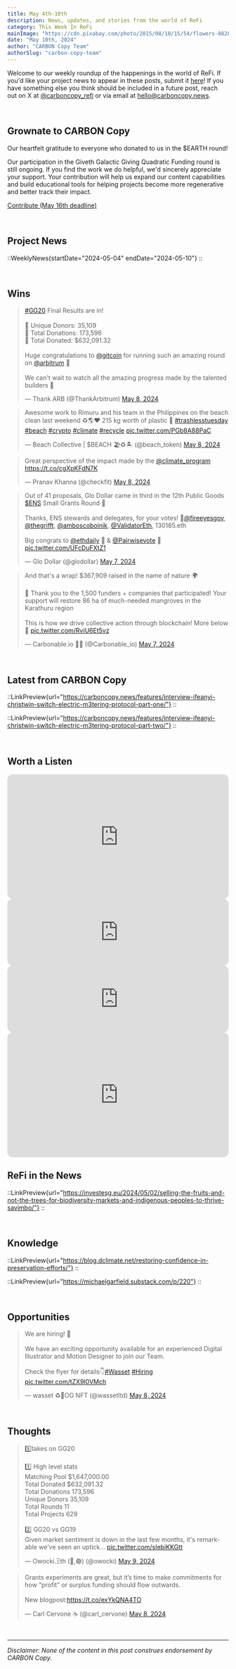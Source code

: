```yaml
---
title: May 4th-10th
description: News, updates, and stories from the world of ReFi
category: This Week In ReFi
mainImage: "https://cdn.pixabay.com/photo/2015/08/10/15/54/flowers-882828_1280.jpg"
date: "May 10th, 2024"
author: "CARBON Copy Team"
authorSlug: "carbon-copy-team"
---
```


Welcome to our weekly roundup of the happenings in the world of ReFi. If you'd like your project news to appear in these posts, submit it [here](https://baserow.io/form/Bvg1VhbZvYjYDyylflMoYvqPA7Gogg1GDeTjzO8ku-o)! If you have something else you think should be included in a future post, reach out on X at [@carboncopy_refi](https://x.com/carboncopy_refi) or via email at hello@carboncopy.news.

<br>

## Grownate to CARBON Copy

Our heartfelt gratitude to everyone who donated to us in the $EARTH round! 

Our participation in the Giveth Galactic Giving Quadratic Funding round is still ongoing. If you find the work we do helpful, we'd sincerely appreciate your support. Your contribution will help us expand our content capabilities and build educational tools for helping projects become more regenerative and better track their impact. 

<a href="https://giveth.io/project/carbon-copy" class="btn btn-primary">Contribute (May 16th deadline)</a>

<br>

## Project News

::WeeklyNews{startDate="2024-05-04" endDate="2024-05-10"}
::

<br>

## Wins

<blockquote class="twitter-tweet"><p lang="en" dir="ltr"><a href="https://twitter.com/hashtag/GG20?src=hash&amp;ref_src=twsrc%5Etfw">#GG20</a> Final Results are in!<br><br>🔵 Unique Donors: 35,109<br>🔵 Total Donations: 173,596<br>🔵 Total Donated: $632,091.32<br><br>Huge congratulations to <a href="https://twitter.com/gitcoin?ref_src=twsrc%5Etfw">@gitcoin</a> for running such an amazing round on <a href="https://twitter.com/arbitrum?ref_src=twsrc%5Etfw">@arbitrum</a> 💙<br><br>We can&#39;t wait to watch all the amazing progress made by the talented builders 🚀</p>&mdash; Thank ARB (@ThankArbitrum) <a href="https://twitter.com/ThankArbitrum/status/1788209651403854308?ref_src=twsrc%5Etfw">May 8, 2024</a></blockquote>

<blockquote class="twitter-tweet"><p lang="en" dir="ltr">Awesome work to Rimuru and his team in the Philippines on the beach clean last weekend ♻️🌎❤️ 215 kg worth of plastic 💪 <a href="https://twitter.com/hashtag/trashlesstuesday?src=hash&amp;ref_src=twsrc%5Etfw">#trashlesstuesday</a> <a href="https://twitter.com/hashtag/beach?src=hash&amp;ref_src=twsrc%5Etfw">#beach</a> <a href="https://twitter.com/hashtag/crypto?src=hash&amp;ref_src=twsrc%5Etfw">#crypto</a> <a href="https://twitter.com/hashtag/climate?src=hash&amp;ref_src=twsrc%5Etfw">#climate</a> <a href="https://twitter.com/hashtag/recycle?src=hash&amp;ref_src=twsrc%5Etfw">#recycle</a> <a href="https://t.co/PGb8A88PaC">pic.twitter.com/PGb8A88PaC</a></p>&mdash; Beach Collective | $BEACH 🏖♻️🏝 (@beach_token) <a href="https://twitter.com/beach_token/status/1788037951600857337?ref_src=twsrc%5Etfw">May 8, 2024</a></blockquote>

<blockquote class="twitter-tweet"><p lang="en" dir="ltr">Great perspective of the impact made by the <a href="https://twitter.com/climate_program?ref_src=twsrc%5Etfw">@climate_program</a> <a href="https://t.co/cgXpKFdN7K">https://t.co/cgXpKFdN7K</a></p>&mdash; Pranav Khanna (@checkfit) <a href="https://twitter.com/checkfit/status/1788057011822698853?ref_src=twsrc%5Etfw">May 8, 2024</a></blockquote>

<blockquote class="twitter-tweet"><p lang="en" dir="ltr">Out of 41 proposals, Glo Dollar came in third in the 12th Public Goods <a href="https://twitter.com/search?q=%24ENS&amp;src=ctag&amp;ref_src=twsrc%5Etfw">$ENS</a> Small Grants Round 🥉<br><br>Thanks, ENS stewards and delegates, for your votes! 🫶<a href="https://twitter.com/fireeyesgov?ref_src=twsrc%5Etfw">@fireeyesgov</a>, <a href="https://twitter.com/thegrifft?ref_src=twsrc%5Etfw">@thegrifft</a>, <a href="https://twitter.com/amboscoboinik?ref_src=twsrc%5Etfw">@amboscoboinik</a>, <a href="https://twitter.com/ValidatorEth?ref_src=twsrc%5Etfw">@ValidatorEth</a>, 130185.eth <br><br>Big congrats to <a href="https://twitter.com/ethdaily?ref_src=twsrc%5Etfw">@ethdaily</a> 🥇 &amp; <a href="https://twitter.com/Pairwisevote?ref_src=twsrc%5Etfw">@Pairwisevote</a> 🥈 <a href="https://t.co/UFcDuFXtZ1">pic.twitter.com/UFcDuFXtZ1</a></p>&mdash; Glo Dollar (@glodollar) <a href="https://twitter.com/glodollar/status/1787871062274839007?ref_src=twsrc%5Etfw">May 7, 2024</a></blockquote>

<blockquote class="twitter-tweet"><p lang="en" dir="ltr">And that&#39;s a wrap! $367,909 raised in the name of nature 🌍<br><br>🌱 Thank you to the 1,500 funders + companies that participated! Your support will restore 86 ha of much-needed mangroves in the Karathuru region<br><br>This is how we drive collective action through blockchain! More below💚 <a href="https://t.co/RviU6Et5vz">pic.twitter.com/RviU6Et5vz</a></p>&mdash; Carbonable.io 🌱🌐 (@Carbonable_io) <a href="https://twitter.com/Carbonable_io/status/1787753993474617522?ref_src=twsrc%5Etfw">May 7, 2024</a></blockquote>

<br>

## Latest from CARBON Copy

::LinkPreview{url="https://carboncopy.news/features/interview-ifeanyi-christwin-switch-electric-m3tering-protocol-part-one/"}
::

::LinkPreview{url="https://carboncopy.news/features/interview-ifeanyi-christwin-switch-electric-m3tering-protocol-part-two/"}
::

<br>

## Worth a Listen

<iframe width="100%" style="border-radius:12px; aspect-ratio: 16/9" src="https://www.youtube.com/embed/L3hKbQ8c6OA?si=Bmq1JLnWS6sxp5o3" title="YouTube video player" frameborder="0" allow="accelerometer; autoplay; clipboard-write; encrypted-media; gyroscope; picture-in-picture; web-share" referrerpolicy="strict-origin-when-cross-origin" allowfullscreen></iframe>

<br>

<iframe style="border-radius:12px" src="https://open.spotify.com/embed/episode/3wWbyTr0najlUQSxp1sNQG?utm_source=generator" width="100%" height="152" frameBorder="0" allowfullscreen="" allow="autoplay; clipboard-write; encrypted-media; fullscreen; picture-in-picture" loading="lazy"></iframe>

<br>

<iframe style="border-radius:12px" src="https://open.spotify.com/embed/episode/4cEJ8xhrjVKNhQRqI31FAX?utm_source=generator" width="100%" height="152" frameBorder="0" allowfullscreen="" allow="autoplay; clipboard-write; encrypted-media; fullscreen; picture-in-picture" loading="lazy"></iframe>

<br>

<iframe width="100%" style="border-radius:12px; aspect-ratio: 16/9" src="https://www.youtube.com/embed/wGBJ2B9XvAE?si=zNJRos_djkXKJCOc" title="YouTube video player" frameborder="0" allow="accelerometer; autoplay; clipboard-write; encrypted-media; gyroscope; picture-in-picture; web-share" referrerpolicy="strict-origin-when-cross-origin" allowfullscreen></iframe>

<br>

## ReFi in the News

::LinkPreview{url="https://investesg.eu/2024/05/02/selling-the-fruits-and-not-the-trees-for-biodiversity-markets-and-indigenous-peoples-to-thrive-savimbo/"}
::

<br>

## Knowledge

::LinkPreview{url="https://blog.dclimate.net/restoring-confidence-in-preservation-efforts/"}
::

<!-- ::LinkPreview{url="https://mirror.xyz/0xC83685cDbB4150477bCeB620d43b74C350a95cD9/FhPSftSI8TjwO4wa9aXJKUd0IR-zacNFWCquJ9fO9M0"}
:: -->

::LinkPreview{url="https://michaelgarfield.substack.com/p/220"}
::

<!-- ::LinkPreview{url="https://forum.anuinitiative.org/t/an-inquiry-into-transparent-and-accountable-giving/90"}
:: -->

<!-- ::LinkPreview{url="https://mirror.xyz/cerv1.eth/o02WqmO5mI741RDB7zwkx7cw5l0EqsgrDFdUhUootpA"}
:: -->

<br>

## Opportunities

<!-- ::LinkPreview{url="https://base.mirror.xyz/HoH9cZVi8CMdvxVUNjvOzceUPVQcVZvvkf8ZbCOVOco"}
:: -->

<blockquote class="twitter-tweet"><p lang="en" dir="ltr">We are hiring! 📣<br><br>We have an exciting opportunity available for an experienced Digital Illustrator and Motion Designer to join our Team. <br><br>Check the flyer for details👇<a href="https://twitter.com/hashtag/Wasset?src=hash&amp;ref_src=twsrc%5Etfw">#Wasset</a> <a href="https://twitter.com/hashtag/Hiring?src=hash&amp;ref_src=twsrc%5Etfw">#Hiring</a> <a href="https://t.co/tZX9l0VMch">pic.twitter.com/tZX9l0VMch</a></p>&mdash; wasset ♻️🎨OG NFT (@wassetltd) <a href="https://twitter.com/wassetltd/status/1788151818406527451?ref_src=twsrc%5Etfw">May 8, 2024</a></blockquote>

<br>

## Thoughts

<blockquote class="twitter-tweet"><p lang="en" dir="ltr">5️⃣takes on GG20<br><br>1️⃣ High level stats<br>Matching Pool $1,647,000.00<br>Total Donated $632,091.32<br>Total Donations 173,596<br>Unique Donors 35,109<br>Total Rounds 11<br>Total Projects 629<br><br>2️⃣ GG20 vs GG19<br>Given market sentiment is down in the last few months, it&#39;s remarkable we’ve seen an uptick… <a href="https://t.co/sIebiKKGtt">pic.twitter.com/sIebiKKGtt</a></p>&mdash; Owocki.Ξth (🍄,🟢) (@owocki) <a href="https://twitter.com/owocki/status/1788608812431069664?ref_src=twsrc%5Etfw">May 9, 2024</a></blockquote>

<blockquote class="twitter-tweet"><p lang="en" dir="ltr">Grants experiments are great, but it’s time to make commitments for how “profit” or surplus funding should flow outwards.<br><br>New blogpost:<a href="https://t.co/exYkQNA4TO">https://t.co/exYkQNA4TO</a></p>&mdash; Carl Cervone ☕️ (@carl_cervone) <a href="https://twitter.com/carl_cervone/status/1788311599830143456?ref_src=twsrc%5Etfw">May 8, 2024</a></blockquote>
    
<br>

***

*Disclaimer: None of the content in this post construes endorsement by CARBON Copy.*  
